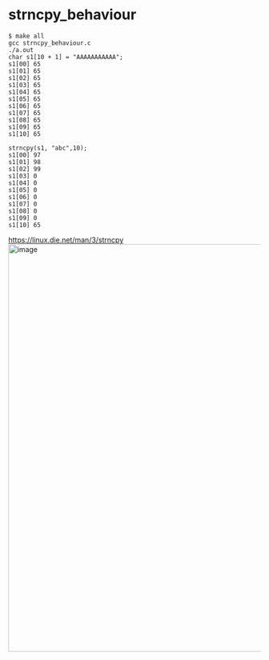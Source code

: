 # strncpy_behaviour

```
$ make all
gcc strncpy_behaviour.c
./a.out
char s1[10 + 1] = "AAAAAAAAAAA";
s1[00] 65
s1[01] 65
s1[02] 65
s1[03] 65
s1[04] 65
s1[05] 65
s1[06] 65
s1[07] 65
s1[08] 65
s1[09] 65
s1[10] 65

strncpy(s1, "abc",10);
s1[00] 97
s1[01] 98
s1[02] 99
s1[03] 0
s1[04] 0
s1[05] 0
s1[06] 0
s1[07] 0
s1[08] 0
s1[09] 0
s1[10] 65
````

<a href=https://linux.die.net/man/3/strncpy>https://linux.die.net/man/3/strncpy</a>
<img width="815" alt="image" src="https://user-images.githubusercontent.com/2250378/134701826-1c25c71a-aeb6-41fc-8300-20118f8aa91f.png">
